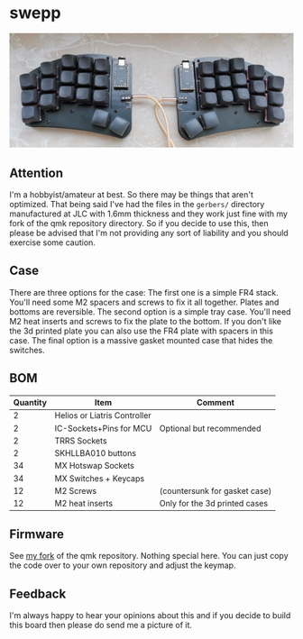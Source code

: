 # swepp

![swepp](swepp.jpg)

## Attention

I'm a hobbyist/amateur at best. So there may be things that aren't optimized. That being said I've had the files
in the `gerbers/` directory manufactured at JLC with 1.6mm thickness and they work just fine with my fork of the qmk repository
directory. So if you decide to use this, then please be advised that I'm not providing any sort of liability and you should
exercise some caution.

## Case

There are three options for the case: The first one is a simple FR4 stack. You'll need some M2 spacers and screws to fix it all
together. Plates and bottoms are reversible. The second option is a simple tray case. You'll need M2 heat inserts and screws to
fix the plate to the bottom. If you don't like the 3d printed plate you can also use the FR4 plate with spacers in this case.
The final option is a massive gasket mounted case that hides the switches.

## BOM

| Quantity   | Item                               | Comment                       |
| ---------  | ---------------------------------- | ----------------------------- |
| 2          | Helios or Liatris Controller       |                               |
| 2          | IC-Sockets+Pins for MCU            | Optional but recommended      |
| 2          | TRRS Sockets                       |                               |
| 2          | SKHLLBA010 buttons                 |                               |
| 34         | MX Hotswap Sockets                 |                               |
| 34         | MX Switches + Keycaps              |                               |
| 12         | M2 Screws                          | (countersunk for gasket case) |
| 12         | M2 heat inserts                    | Only for the 3d printed cases |


## Firmware

See [my fork](https://github.com/sebastian-stumpf/qmk_firmware/tree/sepp/keyboards/swepp) of the qmk repository. Nothing special here.
You can just copy the code over to your own repository and adjust the keymap.


## Feedback

I'm always happy to hear your opinions about this and if you decide to build this board then please do send me a picture of it.
